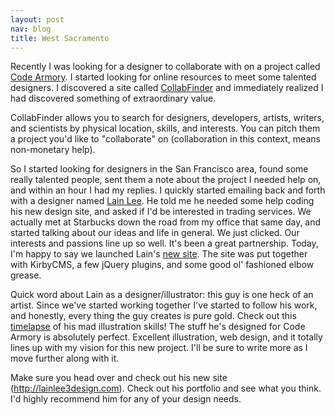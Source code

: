 ```yaml
---
layout: post
nav: blog
title: West Sacramento
---
```

Recently I was looking for a designer to collaborate with on a project
called [Code Armory](/post/codearmory). I started looking for online resources to meet some
talented designers. I discovered a site called
[CollabFinder](http://collabfinder.com) and immediately realized I had
discovered something of extraordinary value.

CollabFinder allows you to search for designers, developers, artists,
writers, and scientists by physical location, skills, and interests. You
can pitch them a project you'd like to "collaborate" on (collaboration
in this context, means non-monetary help).

So I started looking for designers in the San Francisco area, found some
really talented people, sent them a note about the project I needed help
on, and within an hour I had my replies. I quickly started emailing back
and forth with a designer named [Lain Lee](http://twitter.com/lainlee3design).
He told me he needed some help coding his new design site, and asked if
I'd be interested in trading services. We actually met at Starbucks down
the road from my office that same day, and started talking about our ideas
and life in general. We just clicked. Our interests and passions line up so well.
It's been a great partnership. Today, I'm happy to say we launched
Lain's [new site](http://lainlee3design.com).
The site was put together with KirbyCMS, a few jQuery plugins, and
some good ol' fashioned elbow grease.

Quick word about Lain as a designer/illustrator: this guy is one heck of
an artist. Since we've started working together I've started to follow
his work, and honestly, every thing the guy
creates is pure gold. Check out this
[timelapse](http://lainlee3design.com/blog/avengers-assemble-timelapse) of his mad
illustration skills! The stuff he's designed for Code Armory is
absolutely perfect. Excellent illustration, web design, and it totally
lines up with my vision for this new project. I'll be sure to write more
as I move further along with it.

Make sure you head over and check out his new site
(http://lainlee3design.com). Check out his
portfolio and see what you think. I'd highly recommend him for any of your
design needs.

